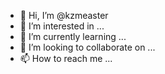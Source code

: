 - 👋 Hi, I’m @kzmeaster
- 👀 I’m interested in ...
- 🌱 I’m currently learning ...
- 💞️ I’m looking to collaborate on ...
- 📫 How to reach me ...

<!---
kzmeaster/kzmeaster is a ✨ special ✨ repository because its `README.md` (this file) appears on your GitHub profile.
You can click the Preview link to take a look at your changes.
--->
